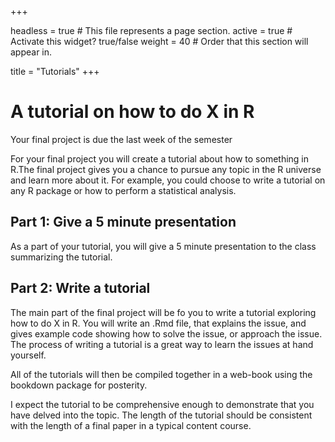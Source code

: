 +++

headless = true  # This file represents a page section.
active = true  # Activate this widget? true/false
weight = 40  # Order that this section will appear in.

title = "Tutorials"
+++

# A tutorial on how to do X in R

Your final project is due the last week of the semester

For your final project you will create a tutorial about how to something in R.The final project gives you a chance to pursue any topic in the R universe and learn more about it. For example, you could choose to write a tutorial on any R package or how to perform a statistical analysis.


## Part 1: Give a 5 minute presentation

As a part of your tutorial, you will give a 5 minute presentation to the class summarizing the tutorial. 

## Part 2: Write a tutorial

The main part of the final project will be fo you to write a tutorial exploring how to do X in R. You will write an .Rmd file, that explains the issue, and gives example code showing how to solve the issue, or approach the issue. The process of writing a tutorial is a great way to learn the issues at hand yourself.

All of the tutorials will then be compiled together in a web-book using the bookdown package for posterity. 

I expect the tutorial to be comprehensive enough to demonstrate that you have delved into the topic. The length of the tutorial should be consistent with the length of a final paper in a typical content course.